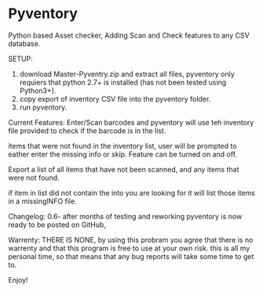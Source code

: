 # Pyventory
Python based Asset checker, Adding Scan and Check features to any CSV database.

SETUP:
1. download Master-Pyventry.zip and extract all files, pyventory only requiers that python 2.7+ is installed (has not been tested using Python3+).
2. copy export of inventory CSV file into the pyventory folder.
3. run pyventory.

Current Features:
Enter/Scan barcodes and pyventory will use teh inventory file provided to check if the barcode is in the list. 

items that were not found in the inventory list, user will be prompted to eather enter the missing info or skip.
    Feature can be turned on and off.

Export a list of all items that have not been scanned, and any items that were not found. 

if item in list did not contain the into you are looking for it will list those items in a missingINFO file.

Changelog:
0.6- after months of testing and reworking pyventory is now ready to be posted on GitHub,


Warrenty:
THERE IS NONE, by using this probram you agree that there is no warrenty and that this program is free to use at your own risk.
this is all my personal time, so that means that any bug reports will take some time to get to. 

Enjoy!